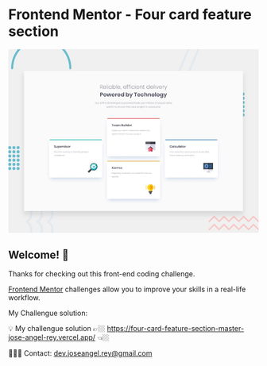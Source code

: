 # Frontend Mentor - Four card feature section

![Design preview for the Four card feature section coding challenge](./design/desktop-preview.jpg)

## Welcome! 👋

Thanks for checking out this front-end coding challenge.

[Frontend Mentor](https://www.frontendmentor.io) challenges allow you to improve your skills in a real-life workflow.

My Challengue solution:

💡 My challengue solution 👉🏼  https://four-card-feature-section-master-jose-angel-rey.vercel.app/  👈🏼

👨🏼‍💻 Contact: dev.joseangel.rey@gmail.com
